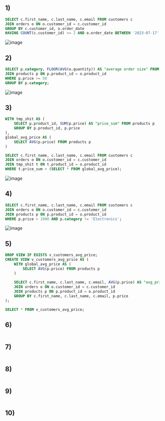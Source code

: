 ## 1)
```sql
SELECT c.first_name, c.last_name, c.email FROM customers c
JOIN orders o ON o.customer_id = c.customer_id
GROUP BY c.customer_id, o.order_date
HAVING COUNT(c.customer_id) >= 2 AND o.order_date BETWEEN '2023-07-17' AND '2023-10-17';
```
![image](https://github.com/b0ryakha/SQL/assets/47691726/fefa7db3-ac9c-499b-8eaa-21c1b0e8000a)

## 2)
```sql
SELECT p.category, FLOOR(AVG(o.quantity)) AS "average order size" FROM orders o
JOIN products p ON p.product_id = o.product_id
WHERE p.price >= 50
GROUP BY p.category;
```
![image](https://github.com/b0ryakha/SQL/assets/47691726/62fb14ff-5b9b-4d68-9b30-87196fec5c2c)

## 3)
```sql
WITH tmp_shit AS (
	SELECT p.product_id, SUM(p.price) AS "price_sum" FROM products p
	GROUP BY p.product_id, p.price
),
global_avg_price AS (
	SELECT AVG(p.price) FROM products p
)

SELECT c.first_name, c.last_name, c.email FROM customers c
JOIN orders o ON o.customer_id = c.customer_id
JOIN tmp_shit t ON t.product_id = o.product_id
WHERE t.price_sum > (SELECT * FROM global_avg_price);
```
![image](https://github.com/b0ryakha/SQL/assets/47691726/39f798bd-3812-4641-ad89-ca7d8833c05d)

## 4)
```sql
SELECT c.first_name, c.last_name, c.email FROM customers c
JOIN orders o ON o.customer_id = c.customer_id
JOIN products p ON p.product_id = o.product_id
WHERE p.price > 1000 AND p.category != 'Electronics';
```
![image](https://github.com/b0ryakha/SQL/assets/47691726/22761f1c-9a3f-49cf-8c1b-2e680a12ebc8)

## 5)
```sql
DROP VIEW IF EXISTS v_customers_avg_price;
CREATE VIEW v_customers_avg_price AS (
	WITH global_avg_price AS (
		SELECT AVG(p.price) FROM products p
	)
	
	SELECT c.first_name, c.last_name, c.email, AVG(p.price) AS "avg_price", SUM() AS "" FROM customers c
	JOIN orders o ON o.customer_id = c.customer_id
	JOIN products p ON p.product_id = o.product_id
	GROUP BY c.first_name, c.last_name, c.email, p.price
);

SELECT * FROM v_customers_avg_price;
```

## 6)
```sql

```

## 7)
```sql

```

## 8)
```sql

```

## 9)
```sql

```

## 10)
```sql

```
